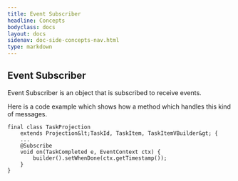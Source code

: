 ```yaml
---
title: Event Subscriber
headline: Concepts
bodyclass: docs
layout: docs
sidenav: doc-side-concepts-nav.html
type: markdown
---
```

<h2 class="top">Event Subscriber</h2> 

Event Subscriber is an object that is subscribed to receive events.

Here is a code example which shows how a method which handles this kind of messages.

  ```
  final class TaskProjection
      extends Projection&lt;TaskId, TaskItem, TaskItemVBuilder&gt; {
      ...
      @Subscribe
      void on(TaskCompleted e, EventContext ctx) {
          builder().setWhenDone(ctx.getTimestamp());
      }
  }
  ```